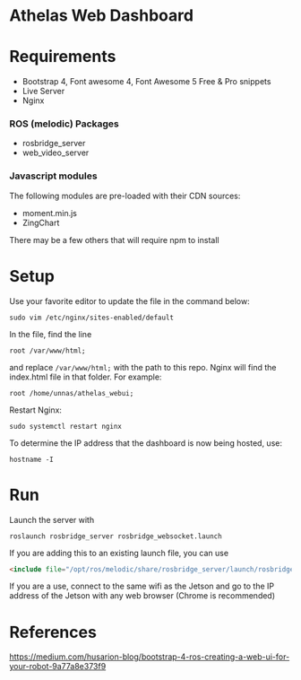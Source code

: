 # Athelas Web Dashboard


# Requirements
- Bootstrap 4, Font awesome 4, Font Awesome 5 Free & Pro snippets 
- Live Server
- Nginx

### ROS (melodic) Packages
- rosbridge_server
- web_video_server

### Javascript modules
The following modules are pre-loaded with their CDN sources:
- moment.min.js
- ZingChart

There may be a few others that will require npm to install

# Setup
Use your favorite editor to update the file in the command below:

```
sudo vim /etc/nginx/sites-enabled/default
```

In the file, find the line 

```
root /var/www/html;
```

and replace `/var/www/html;` with the path to this repo. Nginx will find the index.html file in that folder.
For example:

```
root /home/unnas/athelas_webui;
```

Restart Nginx:
```
sudo systemctl restart nginx
```

To determine the IP address that the dashboard is now being hosted, use:
```
hostname -I
```

# Run

Launch the server with

```
roslaunch rosbridge_server rosbridge_websocket.launch
```

If you are adding this to an existing launch file, you can use
```html
<include file="/opt/ros/melodic/share/rosbridge_server/launch/rosbridge_websocket.launch" />
```

If you are a use, connect to the same wifi as the Jetson and go to the IP address of the Jetson with any web browser (Chrome is recommended)

# References

https://medium.com/husarion-blog/bootstrap-4-ros-creating-a-web-ui-for-your-robot-9a77a8e373f9
